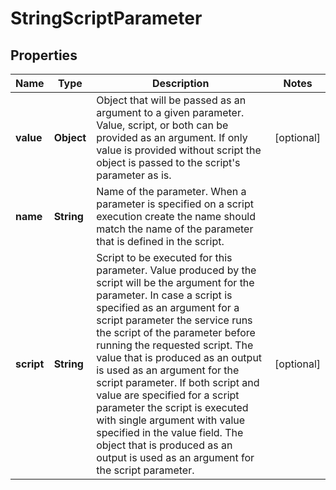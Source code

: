 # StringScriptParameter

## Properties
Name | Type | Description | Notes
------------ | ------------- | ------------- | -------------
**value** | **Object** | Object that will be passed as an argument to a given parameter. Value, script, or both can be provided as an  argument. If only value is provided without script the object is passed to the script&#x27;s parameter as is. |  [optional]
**name** | **String** | Name of the parameter. When a parameter is specified on a script execution create the name should match  the name of the parameter that is defined in the script. | 
**script** | **String** | Script to be executed for this parameter. Value produced by the script will be the argument for the parameter.    In case a script is specified as an argument for a script parameter the service runs the script of the  parameter before running the requested script. The value that is produced as an output is used  as an argument for the script parameter.  If both script and value are specified for a script parameter the script is executed with single argument  with value specified in the value field. The object that is produced as an output is used as an argument  for the script parameter. |  [optional]
